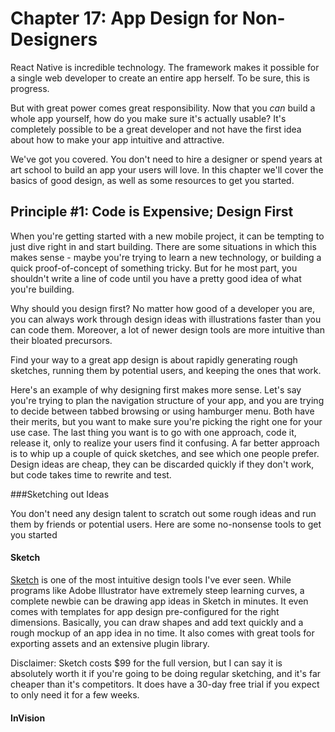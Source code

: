 # Chapter 17: App Design for Non-Designers


React Native is incredible technology. The framework makes it possible for a single web developer to create an entire app herself. To be sure, this is progress.

But with great power comes great responsibility. Now that you *can* build a whole app yourself, how do you make sure it's actually usable? It's completely possible to be a great developer and not have the first idea about how to make your app intuitive and attractive.

We've got you covered. You don't need to hire a designer or spend years at art school to build an app your users will love. In this chapter we'll cover the basics of good design, as well as some resources to get you started. 

## Principle #1: Code is Expensive; Design First

When you're getting started with a new mobile project, it can be tempting to just dive right in and start building. There are some situations in which this makes sense - maybe you're trying to learn a new technology, or building a quick proof-of-concept of something tricky. But for he most part, you shouldn't write a line of code until you have a pretty good idea of what you're building.

Why should you design first? No matter how good of a developer you are, you can always work through design ideas with illustrations faster than you can code them. Moreover, a lot of newer design tools are more intuitive than their bloated precursors. 

Find your way to a great app design is about rapidly generating rough sketches, running them by potential users, and keeping the ones that work. 

Here's an example of why designing first makes more sense. Let's say you're trying to plan the navigation structure of your app, and you are trying to decide between tabbed browsing or using hamburger menu. Both have their merits, but you want to make sure you're picking the right one for your use case. The last thing you want is to go with one approach, code it, release it, only to realize your users find it confusing. A far better approach is to whip up a couple of quick sketches, and see which one people prefer. Design ideas are cheap, they can be discarded quickly if they don't work, but code takes time to rewrite and test.

###Sketching out Ideas

You don't need any design talent to scratch out some rough ideas and run them by friends or potential users. Here are some no-nonsense tools to get you started

#### Sketch

[Sketch](https://www.sketchapp.com/) is one of the most intuitive design tools I've ever seen. While programs like Adobe Illustrator have extremely steep learning curves, a complete newbie can be drawing app ideas in Sketch in minutes. It even comes with templates for app design pre-configured for the right dimensions. Basically, you can draw shapes and add text quickly and a rough mockup of an app idea in no time. It also comes with great tools for exporting assets and an extensive plugin library. 

Disclaimer: Sketch costs $99 for the full version, but I can say it is absolutely worth it if you're going to be doing regular sketching, and it's far cheaper than it's competitors. It does have a 30-day free trial if you expect to only need it for a few weeks.

#### InVision
